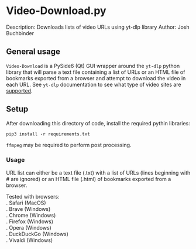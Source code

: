 # Video-Download.py

Description: Downloads lists of video URLs using yt-dlp library
Author: Josh Buchbinder

## General usage

`Video-Download` is a PySide6 (Qt) GUI wrapper around the `yt-dlp`
python library that will parse a text file containing a list of URLs
or an HTML file of bookmarks exported from a browser and attempt to
download the video in each URL. See `yt-dlp` documentation to see
what type of video sites are
[supported](https://github.com/yt-dlp/yt-dlp/blob/master/supportedsites.md).

## Setup

After downloading this directory of code, install the required pythin libraries:

```text
pip3 install -r requirements.txt
```

`ffmpeg` may be required to perform post processing.

### Usage

URL list can either be a text file (.txt) with a list of URLs (lines beginning
with # are ignored) or an HTML file (.html) of bookmarks exported from a browser.  

Tested with browsers:  
. Safari (MacOS)  
. Brave (Windows)  
. Chrome (Windows)  
. Firefox (Windows)  
. Opera (Windows)  
. DuckDuckGo (Windows)  
. Vivaldi (Windows)  

